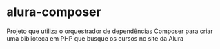 # alura-composer
Projeto que utiliza o orquestrador de dependências Composer para criar uma biblioteca em PHP que busque os  cursos no site da Alura
